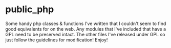 # public_php
Some handy php classes &amp; functions I've written that I couldn't seem to find good equivalents for on the web.  Any modules that I've included that have a GPL need to be preserved intact.  The other files I've released under GPL so just follow the guidelines for modification! Enjoy!
